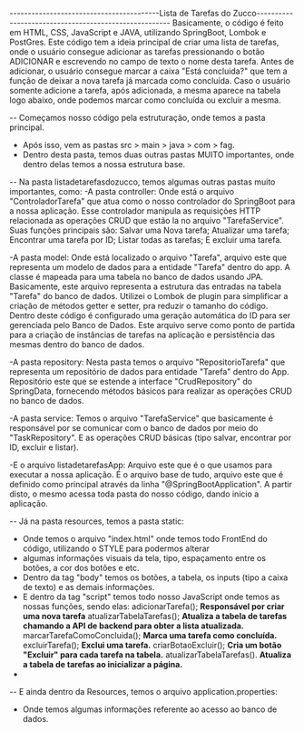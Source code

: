 -----------------------------------------Lista de Tarefas do Zucco------------------------------------------------------
Basicamente, o código é feito em HTML, CSS, JavaScript e JAVA, utilizando SpringBoot, Lombok e PostGres.
Este código tem a ideia principal de criar uma lista de tarefas, onde o usuário consegue adicionar as tarefas
pressionando o botão ADICIONAR e escrevendo no campo de texto o nome desta tarefa. Antes de adicionar, o usuário
consegue marcar a caixa "Está concluida?" que tem a função de deixar a nova tarefa já marcada como concluída.
Caso o usuário somente adicione a tarefa, após adicionada, a mesma aparece na tabela logo abaixo, onde podemos marcar
como concluída ou excluir a mesma.

-- Começamos nosso código pela estruturação, onde temos a pasta principal. 
- Após isso, vem as pastas src > main > java > com > fag.
- Dentro desta pasta, temos duas outras pastas MUITO importantes, onde dentro delas temos a nossa estrutura base.

-- Na pasta listadetarefasdozucco, temos algumas outras pastas muito importantes, como:
-A pasta controller:
    Onde está o arquivo "ControladorTarefa" que atua como o nosso controlador do SpringBoot para a nossa aplicação.
    Esse controlador manipula as requisições HTTP relacionada as operações CRUD que estão la no arquivo "TarefaService".
    Suas funções principais são:
        Salvar uma Nova tarefa;
        Atualizar uma tarefa;
        Encontrar uma tarefa por ID;
        Listar todas as tarefas; 
        E excluir uma tarefa.

-A pasta model:
    Onde está localizado o arquivo "Tarefa", arquivo este que representa um modelo de dados para a entidade "Tarefa" dentro
    do app. A classe é mapeada para uma tabela no banco de dados usando JPA.
    Basicamente, este arquivo representa a estrutura das entradas na tabela "Tarefa" do banco de dados.
    Utilizei o Lombok de plugin para simplificar a criação de métodos getter e setter, pra reduzir o tamanho do código.
    Dentro deste código é configurado uma geração automática do ID para ser gerenciada pelo Banco de Dados.
    Este arquivo serve como ponto de partida para a criação de instâncias de tarefas na aplicação e persistência das mesmas
    dentro do banco de dados.

-A pasta repository:
    Nesta pasta temos o arquivo "RepositorioTarefa" que representa um repositório de dados para entidade "Tarefa" dentro do App.
    Repositório este que se estende a interface "CrudRepository" do SpringData, fornecendo métodos básicos para realizar
    as operações CRUD no banco de dados.

-A pasta service:
  Temos o arquivo "TarefaService" que basicamente é responsável por se comunicar com o banco de dados por meio do "TaskRepository".
  E as operações CRUD básicas (tipo salvar, encontrar por ID, excluir e listar).

-E o arquivo listadetarefasApp:
    Arquivo este que é o que usamos para executar a nossa aplicação.
    É o arquivo base de tudo, arquivo este que é definido como principal através da linha "@SpringBootApplication".
    A partir disto, o mesmo acessa toda pasta do nosso código, dando inicio a aplicação.

-- Já na pasta resources, temos a pasta static:
- Onde temos o arquivo "index.html" onde temos todo FrontEnd do código, utilizando o STYLE para podermos alterar
- algumas informações visuais da tela, tipo, espaçamento entre os botões, a cor dos botões e etc.
- Dentro da tag "body" temos os botões, a tabela, os inputs (tipo a caixa de texto) e as demais informações.
- E dentro da tag "script" temos todo nosso JavaScript onde temos as nossas funções, sendo elas:
    adicionarTarefa(); **Responsável por criar uma nova tarefa**
    atualizarTabelaTarefas();  **Atualiza a tabela de tarefas chamando a API de backend para obter a lista atualizada.**
    marcarTarefaComoConcluida();  **Marca uma tarefa como concluída.**
    excluirTarefa();  **Exclui uma tarefa.**
    criarBotaoExcluir(); **Cria um botão "Excluir" para cada tarefa na tabela.**
    atualizarTabelaTarefas(). **Atualiza a tabela de tarefas ao inicializar a página.**
- 
-- E ainda dentro da Resources, temos o arquivo application.properties:
- Onde temos algumas informações referente ao acesso ao banco de dados.

